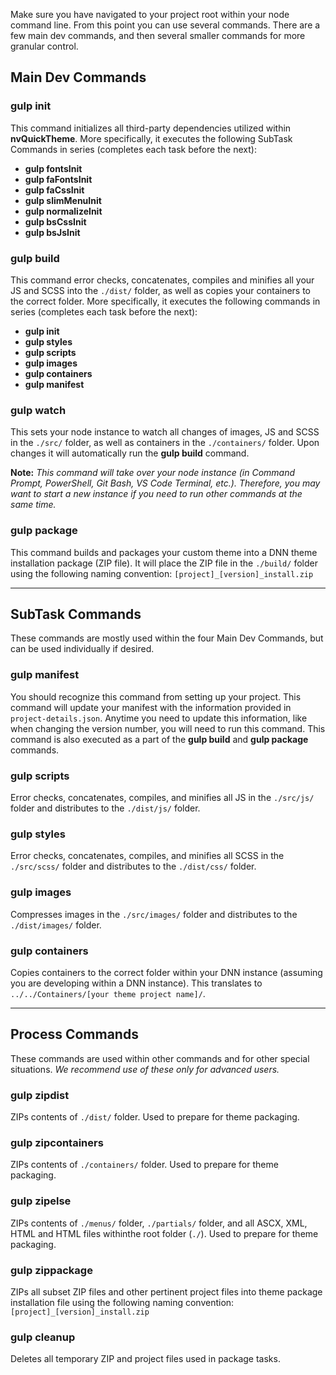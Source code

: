 Make sure you have navigated to your project root within your node command line. From this point you can use several commands. There are a few main dev commands, and then several smaller commands for more granular control.
## Main Dev Commands

### gulp init
This command initializes all third-party dependencies utilized within **nvQuickTheme**.  More specifically, it executes the following SubTask Commands in series (completes each task before the next):
* **gulp fontsInit**
* **gulp faFontsInit**
* **gulp faCssInit**
* **gulp slimMenuInit**
* **gulp normalizeInit**
* **gulp bsCssInit**
* **gulp bsJsInit**

### gulp build
This command error checks, concatenates, compiles and minifies all your JS and SCSS into the `./dist/` folder, as well as copies your containers to the correct folder. More specifically, it executes the following commands in series (completes each task before the next):
* **gulp init**
* **gulp styles**
* **gulp scripts**
* **gulp images**
* **gulp containers**
* **gulp manifest**

### gulp watch
This sets your node instance to watch all changes of images, JS and SCSS in the `./src/` folder, as well as containers in the `./containers/` folder. Upon changes it will automatically run the **gulp build** command. 

**Note:** _This command will take over your node instance (in Command Prompt, PowerShell, Git Bash, VS Code Terminal, etc.).  Therefore, you may want to start a new instance if you need to run other commands at the same time._

### gulp package
This command builds and packages your custom theme into a DNN theme installation package (ZIP file). It will place the ZIP file in the `./build/` folder using the following naming convention: `[project]_[version]_install.zip`


***

## SubTask Commands
These commands are mostly used within the four Main Dev Commands, but can be used individually if desired.

### gulp manifest
You should recognize this command from setting up your project. This command will update your manifest with the information provided in `project-details.json`. Anytime you need to update this information, like when changing the version number, you will need to run this command. This command is also executed as a part of the **gulp build** and **gulp package** commands.

### gulp scripts
Error checks, concatenates, compiles, and minifies all JS in the `./src/js/` folder and distributes to the `./dist/js/` folder.

### gulp styles
Error checks, concatenates, compiles, and minifies all SCSS in the `./src/scss/` folder and distributes to the `./dist/css/` folder.

### gulp images
Compresses images in the `./src/images/` folder and distributes to the `./dist/images/` folder.

### gulp containers
Copies containers to the correct folder within your DNN instance (assuming you are developing within a DNN instance).  This translates to `../../Containers/[your theme project name]/`.


***

## Process Commands
These commands are used within other commands and for other special situations. _We recommend use of these only for advanced users._

### gulp zipdist
ZIPs contents of `./dist/` folder. Used to prepare for theme packaging.

### gulp zipcontainers
ZIPs contents of `./containers/` folder. Used to prepare for theme packaging.

### gulp zipelse
ZIPs contents of `./menus/` folder, `./partials/` folder, and all ASCX, XML, HTML and HTML files withinthe root folder (`./`). Used to prepare for theme packaging.

### gulp zippackage
ZIPs all subset ZIP files and other pertinent project files into theme package installation file using the following naming convention: `[project]_[version]_install.zip`

### gulp cleanup
Deletes all temporary ZIP and project files used in package tasks.